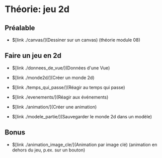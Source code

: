 # Théorie: jeu 2d

## Préalable

* $[link ./canvas/](Dessiner sur un canvas) (théorie module 08)

## Faire un jeu en 2d

* $[link ./donnees_de_vue/](Données d'une Vue)

* $[link ./monde2d/](Créer un monde 2d)  

* $[link ./temps_qui_passe/](Réagir au temps qui passe)  

* $[link ./evenements/](Réagir aux événements)  

* $[link ./animation/](Créer une animation)  

* $[link ./modele_partie/](Sauvegarder le monde 2d dans un modèle)  

## Bonus

* $[link ./animation_image_cle/](Animation par image clé) (animation en dehors du jeu, p.ex. sur un bouton)
